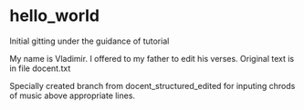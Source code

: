 # hello_world
Initial gitting under the guidance of tutorial

My name is Vladimir. I offered to my father to edit his verses. Original text is in file docent.txt

Specially created branch from docent_structured_edited for inputing chrods of music above
appropriate lines.
